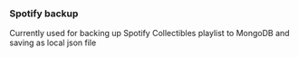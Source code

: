 ### Spotify backup

Currently used for backing up Spotify Collectibles playlist to MongoDB and saving as local json file